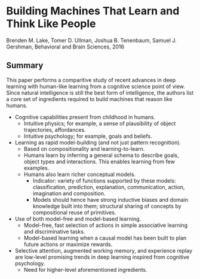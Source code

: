 # Building Machines That Learn and Think Like People

Brenden M. Lake, Tomer D. Ullman, Joshua B. Tenenbaum, Samuel J. Gershman, Behavioral and Brain Sciences, 2016

## Summary

This paper performs a comparitive study of recent advances in deep learning with human-like learning from a cognitive science point of view. Since natural intelligence is still the best form of intelligence, the authors list a core set of ingredients required to build machines that reason like humans.

- Cognitive capabilities present from childhood in humans.  
    - Intuitive physics; for example, a sense of plausibility of object trajectories, affordances.
    - Intuitive psychology; for example, goals and beliefs.
- Learning as rapid model-building (and not just pattern recognition).
    - Based on compositionality and learning-to-learn.
    - Humans learn by inferring a general schema to describe goals, object types and interactions. This enables learning from few examples. 
    - Humans also learn richer conceptual models.
        - Indicator: variety of functions supported by these models: classification, prediction, explanation, communication, action, imagination and composition.
        - Models should hence have strong inductive biases and domain knowledge built into them; structural sharing of concepts by compositional reuse of primitives.
- Use of both model-free and model-based learning.
    - Model-free, fast selection of actions in simple associative learning and discriminative tasks.
    - Model-based learning when a causal model has been built to plan future actions or maximize rewards.
- Selective attention, augmented working memory, and experience replay are low-level promising trends in deep learning inspired from cognitive psychology.
    - Need for higher-level aforementioned ingredients.
